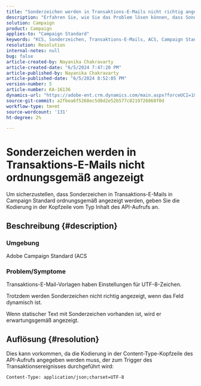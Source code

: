 ```yaml
---
title: "Sonderzeichen werden in Transaktions-E-Mails nicht richtig angezeigt"
description: "Erfahren Sie, wie Sie das Problem lösen können, dass Sonderzeichen in Transaktions-E-Mails nicht richtig angezeigt werden."
solution: Campaign
product: Campaign
applies-to: "Campaign Standard"
keywords: "KCS, Sonderzeichen, Transaktions-E-Mails, ACS, Campaign Standard"
resolution: Resolution
internal-notes: null
bug: false
article-created-by: Nayanika Chakravarty
article-created-date: "6/5/2024 7:47:20 PM"
article-published-by: Nayanika Chakravarty
article-published-date: "6/5/2024 8:52:05 PM"
version-number: 5
article-number: KA-16136
dynamics-url: "https://adobe-ent.crm.dynamics.com/main.aspx?forceUCI=1&pagetype=entityrecord&etn=knowledgearticle&id=66e82467-7423-ef11-840b-6045bd006b25"
source-git-commit: a2fbea6f5268ec5d8d2e52b577c8219726868f0d
workflow-type: tm+mt
source-wordcount: '131'
ht-degree: 2%

---
```


# Sonderzeichen werden in Transaktions-E-Mails nicht ordnungsgemäß angezeigt


Um sicherzustellen, dass Sonderzeichen in Transaktions-E-Mails in Campaign Standard ordnungsgemäß angezeigt werden, geben Sie die Kodierung in der Kopfzeile vom Typ Inhalt des API-Aufrufs an.

## Beschreibung {#description}


### Umgebung

Adobe Campaign Standard (ACS

### Problem/Symptome

Transaktions-E-Mail-Vorlagen haben Einstellungen für UTF-8-Zeichen.

Trotzdem werden Sonderzeichen nicht richtig angezeigt, wenn das Feld dynamisch ist.

Wenn statischer Text mit Sonderzeichen vorhanden ist, wird er erwartungsgemäß angezeigt.


## Auflösung {#resolution}


Dies kann vorkommen, da die Kodierung in der Content-Type-Kopfzeile des API-Aufrufs angegeben werden muss, der zum Trigger des Transaktionsereignisses durchgeführt wird:

`Content-Type: application/json;charset=UTF-8`
